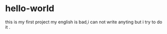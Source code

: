 # hello-world
this is my first project
my english is bad,i can not write anyting but i try to do it .
